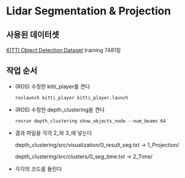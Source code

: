 # Lidar Segmentation & Projection

## 사용된 데이터셋

[KITTI Object Detection Dataset](http://www.cvlibs.net/datasets/kitti/eval_object.php?obj_benchmark) training 7481장

## 작업 순서

- (ROS) 수정한 kitti_player를 켠다 

    `roslaunch kitti_player kitti_player.launch`

- (ROS) 수정한 depth_clustering을 켠다

    `rosrun depth_clustering show_objects_node --num_beams 64`

- 결과 파일을 각각 2_와 3_에 넣는다

    depth_clustering/src/visualization/0_result_seg.txt   ->   1_Projection/

    depth_clustering/src/clusters/0_seg_time.txt          ->   2_Time/

- 각각의 코드를 돌린다
